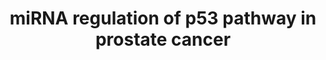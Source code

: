 ---
annotations:
- id: DOID:10283
  parent: disease of cellular proliferation
  type: Disease Ontology
  value: prostate cancer
- id: PW:0000605
  parent: disease pathway
  type: Pathway Ontology
  value: cancer pathway
authors:
- Khanspers
- Egonw
- Fehrhart
description: 'Diagrammatic scheme depicting targeted p53 pathway-related genes by
  upregulated miRNAs in prostate tumor cells. An integrated in silico and computational
  prediction databases (DIANA-micro T-CDS, miRBase, and TargetScan) were employed
  section to predict potential targets of a subset of highly upregulated miRNAs (>2-fold)
  in prostate tumors.  Note that some targeting miRNAs were removed from the original
  publication figure for clarity. These are represented in supplementary table S3:
  http://journals.sagepub.com/doi/suppl/10.1177/1535370216681554.  Proteins on this
  pathway have targeted assays available via the [https://assays.cancer.gov/available_assays?wp_id=WP3982
  CPTAC Assay Portal]'
last-edited: 2019-11-29
organisms:
- Homo sapiens
redirect_from:
- /index.php/Pathway:WP3982
- /instance/WP3982
- /instance/WP3982_rr108115
revision: r108115
schema-jsonld:
- '@context': https://schema.org/
  '@id': https://wikipathways.github.io/pathways/WP3982.html
  '@type': Dataset
  creator:
    '@type': Organization
    name: WikiPathways
  description: 'Diagrammatic scheme depicting targeted p53 pathway-related genes by
    upregulated miRNAs in prostate tumor cells. An integrated in silico and computational
    prediction databases (DIANA-micro T-CDS, miRBase, and TargetScan) were employed
    section to predict potential targets of a subset of highly upregulated miRNAs
    (>2-fold) in prostate tumors.  Note that some targeting miRNAs were removed from
    the original publication figure for clarity. These are represented in supplementary
    table S3: http://journals.sagepub.com/doi/suppl/10.1177/1535370216681554.  Proteins
    on this pathway have targeted assays available via the [https://assays.cancer.gov/available_assays?wp_id=WP3982
    CPTAC Assay Portal]'
  keywords:
  - APAF1
  - ATM
  - BAX
  - BBC3
  - BID
  - CASP3
  - CASP8
  - CASP9
  - CHEK2
  - CYS1
  - DNA
  - EI24
  - MDM2
  - MIR1305
  - MIR182
  - MIR19a
  - MIR27B
  - MIR320A
  - MIR4482
  - MIR4491
  - MIR548B
  - MIR548C
  - P48
  - PERP
  - PMAIP1
  - PTEN
  - ROS
  - SERPINE1
  - SESN3
  - SIAH1
  - Scotin
  - TNFRSF10B
  - TP53
  - TP53AIP1
  - ZMAT3
  - nitric oxide
  license: CC0
  name: miRNA regulation of p53 pathway in prostate cancer
seo: CreativeWork
title: miRNA regulation of p53 pathway in prostate cancer
wpid: WP3982
---